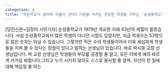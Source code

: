 ```yaml
---
categories: g
title: "작은학교가 살아야 마을이 산다3 기본을 지키는 건강한 학생을 키우는 ‘순성중학교’"
---
```

[당진신문=김정아 시민기자] 순성중학교가 1979년 개교한 이래 43년의 세월이 흘렀습니다. 사실 순성중학교에서 많은 학생이 다니던 시절도 있었지만, 지금 학생수는 53명으로 많은 숫자는 아닐 수 있습니다. 그렇지만 적은 수의 학생들이어서 더욱 세심하게 학생들을 지켜 볼 수 있다는 장점이 있다고 말하는 선생님이 있습니다. 바로 박시윤 교장 선생님입니다. 박 교장 선생님은 학생들이 부모를 공경할 줄 알고, 모든 이에게 예의 바르게 커가길 바랍니다.그리고 누가 시키지 않아도 스스로 봉사할 줄 알며, 자신이 한 일에 대해 책임질 줄 아는